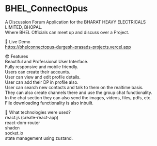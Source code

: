 # BHEL_ConnectOpus

A Discussion Forum Application for the BHARAT HEAVY ELECTRICALS LIMITED, BHOPAL. <br>
Where BHEL Officials can meet up and discuss over a Project.

📌 Live Demo <br>
https://bhelconnectopus-durgesh-prasads-projects.vercel.app

😎 Features <br>
Beautiful and Professional User Interface. <br>
Fully responsive and mobile friendly. <br>
Users can create their accounts.  <br>
User can view and edit profile details. <br>
User can add their DP in profile also. <br>
User can search new contacts and talk to them on the realtime basis. <br>
They can also create channels there and use the group chat functionality. <br>
In the chat section they can also send the images, videos, files, pdfs, etc. <br>
File downloading functionality is also inbuilt. <br>

🚀 What technologies were used? <br>
react.js (create-react-app) <br>
react-dom-router <br>
shadcn <br>
socket.io <br>
state management using zustand. <br>
